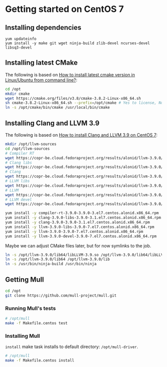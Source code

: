 # Getting started on CentOS 7

## Installing dependencies

```
yum updateinfo
yum install -y make git wget ninja-build zlib-devel ncurses-devel libsq3-devel
```

## Installing latest CMake

The following is based on [How to install latest cmake version in Linux/Ubuntu from command line?](https://askubuntu.com/a/595441/306213):

```bash
cd /opt
mkdir cmake
wget https://cmake.org/files/v3.8/cmake-3.8.2-Linux-x86_64.sh
sh cmake-3.8.2-Linux-x86_64.sh --prefix=/opt/cmake # Yes to license, No to include
ln -s /opt/cmake/bin/cmake /usr/local/bin/cmake
```

## Installing Clang and LLVM 3.9

The following is based on [How to install Clang and LLVM 3.9 on CentOS 7](https://stackoverflow.com/questions/44219158/how-to-install-clang-and-llvm-3-9-on-centos-7/44349624#44349624):

```bash
mkdir /opt/llvm-sources
cd /opt/llvm-sources
# Compiler RT
wget https://copr-be.cloud.fedoraproject.org/results/alonid/llvm-3.9.0/epel-7-x86_64/00503631-compiler-rt-3.9.0/compiler-rt-3.9.0-3.9.0-3.el7.centos.alonid.x86_64.rpm
# Clang libs
wget https://copr-be.cloud.fedoraproject.org/results/alonid/llvm-3.9.0/epel-7-x86_64/00505197-clang-3.9.0/clang-3.9.0-libs-3.9.0-3.1.el7.centos.alonid.x86_64.rpm
# Clang
wget https://copr-be.cloud.fedoraproject.org/results/alonid/llvm-3.9.0/epel-7-x86_64/00505197-clang-3.9.0/clang-3.9.0-3.9.0-3.1.el7.centos.alonid.x86_64.rpm
# LLVM libs
wget https://copr-be.cloud.fedoraproject.org/results/alonid/llvm-3.9.0/epel-7-x86_64/00503606-llvm-3.9.0/llvm-3.9.0-libs-3.9.0-7.el7.centos.alonid.x86_64.rpm
# LLVM
wget https://copr-be.cloud.fedoraproject.org/results/alonid/llvm-3.9.0/epel-7-x86_64/00503606-llvm-3.9.0/llvm-3.9.0-3.9.0-7.el7.centos.alonid.x86_64.rpm
# LLVM devel
wget https://copr-be.cloud.fedoraproject.org/results/alonid/llvm-3.9.0/epel-7-x86_64/00503606-llvm-3.9.0/llvm-3.9.0-devel-3.9.0-7.el7.centos.alonid.x86_64.rpm

yum install -y compiler-rt-3.9.0-3.9.0-3.el7.centos.alonid.x86_64.rpm
yum install -y clang-3.9.0-libs-3.9.0-3.1.el7.centos.alonid.x86_64.rpm
yum install -y clang-3.9.0-3.9.0-3.1.el7.centos.alonid.x86_64.rpm
yum install -y llvm-3.9.0-libs-3.9.0-7.el7.centos.alonid.x86_64.rpm
yum install -y llvm-3.9.0-3.9.0-7.el7.centos.alonid.x86_64.rpm
yum install -y llvm-3.9.0-devel-3.9.0-7.el7.centos.alonid.x86_64.rpm
```

Maybe we can adjust CMake files later, but for now symlinks to the job.

```bash
ln -s /opt/llvm-3.9.0/lib64/libLLVM-3.9.so /opt/llvm-3.9.0/lib64/libLLVM.so
ln -s /opt/llvm-3.9.0/lib64 /opt/llvm-3.9.0/lib
ln -s /usr/bin/ninja-build /usr/bin/ninja
```

## Getting Mull

```bash
cd /opt
git clone https://github.com/mull-project/mull.git
```

### Running Mull's tests

```bash
# /opt/mull
make -f Makefile.centos test
```

### Installing Mull

`install` make task installs to default directory: `/opt/mull-driver`.

```bash
# /opt/mull
make -f Makefile.centos install
```
